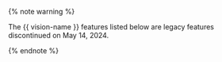 {% note warning %}

The {{ vision-name }} features listed below are legacy features discontinued on May 14, 2024.

{% endnote %}
